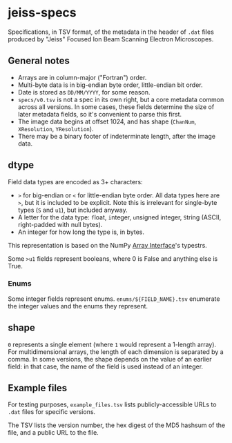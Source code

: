 # jeiss-specs

Specifications, in TSV format, of the metadata in the header of `.dat` files produced by "Jeiss" Focused Ion Beam Scanning Electron Microscopes.

## General notes

- Arrays are in column-major ("Fortran") order.
- Multi-byte data is in big-endian byte order, little-endian bit order.
- Date is stored as `DD/MM/YYYY`, for some reason.
- `specs/v0.tsv` is not a spec in its own right, but a core metadata common across all versions. In some cases, these fields determine the size of later metadata fields, so it's convenient to parse this first.
- The image data begins at offset 1024, and has shape (`ChanNum`, `XResolution`, `YResolution`).
- There may be a binary footer of indeterminate length, after the image data.

## dtype

Field data types are encoded as 3+ characters:

- `>` for big-endian or `<` for little-endian byte order. All data types here are `>`, but it is included to be explicit. Note this is irrelevant for single-byte types (`S` and `u1`), but included anyway.
- A letter for the data type: `f`loat, `i`nteger, `u`nsigned integer, `S`tring (ASCII, right-padded with null bytes).
- An integer for how long the type is, in bytes.

This representation is based on the NumPy [Array Interface](https://numpy.org/doc/stable/reference/arrays.interface.html#object.__array_interface__)'s typestrs.

Some `>u1` fields represent booleans, where 0 is False and anything else is True.

### Enums

Some integer fields represent enums.
`enums/${FIELD_NAME}.tsv` enumerate the integer values and the enums they represent.

## shape

`0` represents a single element (where `1` would represent a 1-length array).
For multidimensional arrays, the length of each dimension is separated by a comma.
In some versions, the shape depends on the value of an earlier field: in that case, the name of the field is used instead of an integer.

## Example files

For testing purposes, `example_files.tsv` lists publicly-accessible URLs to `.dat` files for specific versions.

The TSV lists the version number, the hex digest of the MD5 hashsum of the file, and a public URL to the file.
